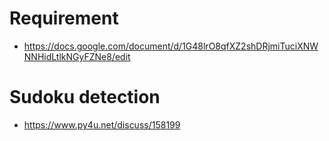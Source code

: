 # Requirement
- https://docs.google.com/document/d/1G48lrO8qfXZ2shDRjmiTuciXNWNNHidLtlkNGyFZNe8/edit

# Sudoku detection 

- https://www.py4u.net/discuss/158199